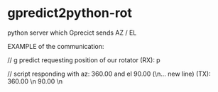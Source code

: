 # gpredict2python-rot
python server which Gprecict sends AZ / EL



EXAMPLE of the communication:


// g predict requesting position of our rotator
(RX): p

// script responding with az: 360.00 and el 90.00   (\n... new line)
(TX): 360.00 \n 90.00 \n
